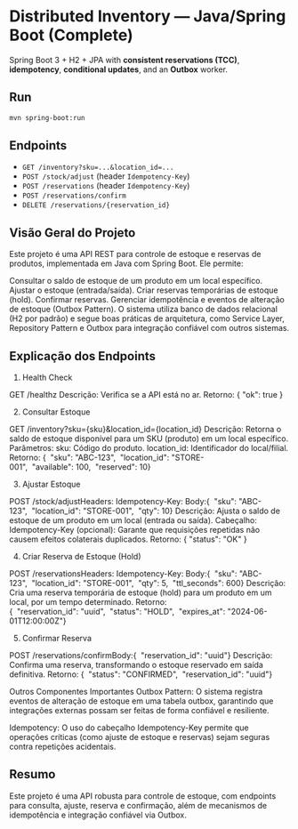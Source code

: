 # Distributed Inventory — Java/Spring Boot (Complete)

Spring Boot 3 + H2 + JPA with **consistent reservations (TCC)**, **idempotency**, **conditional updates**, and an **Outbox** worker.

## Run
```bash
mvn spring-boot:run
```

## Endpoints
- `GET /inventory?sku=...&location_id=...`
- `POST /stock/adjust` (header `Idempotency-Key`)
- `POST /reservations` (header `Idempotency-Key`)
- `POST /reservations/confirm`
- `DELETE /reservations/{reservation_id}`

## Visão Geral do Projeto

Este projeto é uma API REST para controle de estoque e reservas de produtos, implementada em Java com Spring Boot. Ele permite:

Consultar o saldo de estoque de um produto em um local específico.
Ajustar o estoque (entrada/saída).
Criar reservas temporárias de estoque (hold).
Confirmar reservas.
Gerenciar idempotência e eventos de alteração de estoque (Outbox Pattern).
O sistema utiliza banco de dados relacional (H2 por padrão) e segue boas práticas de arquitetura, como Service Layer, Repository Pattern e Outbox para integração confiável com outros sistemas.

## Explicação dos Endpoints
1. Health Check
   
GET /healthz
Descrição: Verifica se a API está no ar.
Retorno:
{ "ok": true }

2. Consultar Estoque

GET /inventory?sku={sku}&location_id={location_id}
Descrição: Retorna o saldo de estoque disponível para um SKU (produto) em um local específico.
Parâmetros:
sku: Código do produto.
location_id: Identificador do local/filial.
Retorno:
{  "sku": "ABC-123",  "location_id": "STORE-001",  "available": 100,  "reserved": 10}

3. Ajustar Estoque

POST /stock/adjustHeaders: Idempotency-Key: <chave>Body:{  "sku": "ABC-123",  "location_id": "STORE-001",  "qty": 10}
Descrição: Ajusta o saldo de estoque de um produto em um local (entrada ou saída).
Cabeçalho:
Idempotency-Key (opcional): Garante que requisições repetidas não causem efeitos colaterais duplicados.
Retorno:
{ "status": "OK" }

4. Criar Reserva de Estoque (Hold)

POST /reservationsHeaders: Idempotency-Key: <chave>Body:{  "sku": "ABC-123",  "location_id": "STORE-001",  "qty": 5,  "ttl_seconds": 600}
Descrição: Cria uma reserva temporária de estoque (hold) para um produto em um local, por um tempo determinado.
Retorno:
{  "reservation_id": "uuid",  "status": "HOLD",  "expires_at": "2024-06-01T12:00:00Z"}

5. Confirmar Reserva

POST /reservations/confirmBody:{  "reservation_id": "uuid"}
Descrição: Confirma uma reserva, transformando o estoque reservado em saída definitiva.
Retorno:
{  "status": "CONFIRMED",  "reservation_id": "uuid"}

Outros Componentes Importantes
Outbox Pattern:
O sistema registra eventos de alteração de estoque em uma tabela outbox, garantindo que integrações externas possam ser feitas de forma confiável e resiliente.

Idempotency:
O uso do cabeçalho Idempotency-Key permite que operações críticas (como ajuste de estoque e reservas) sejam seguras contra repetições acidentais.

## Resumo
Este projeto é uma API robusta para controle de estoque, com endpoints para consulta, ajuste, reserva e confirmação, além de mecanismos de idempotência e integração confiável via Outbox.
```
